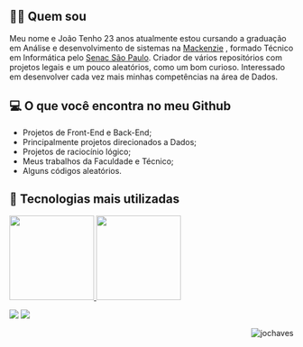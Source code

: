 
## 👋🏽 Quem sou 

Meu nome e João Tenho 23 anos atualmente estou cursando a graduação em Análise e desenvolvimento de sistemas na [Mackenzie](https://www.mackenzie.br/) , formado Técnico em Informática pelo [Senac São Paulo](https://www.sp.senac.br/). Criador de vários repositórios com projetos legais e um pouco aleatórios, como um bom curioso. Interessado em desenvolver cada vez mais minhas competências na área de Dados.

## 💻 O que você encontra no meu Github

- Projetos de Front-End e Back-End; <br>
- Principalmente projetos direcionados a Dados; <br>
- Projetos de raciocínio lógico; <br>
- Meus trabalhos da Faculdade e Técnico; <br>
- Alguns códigos aleatórios.

## 🚀 Tecnologias mais utilizadas
 <a href="https://github.com/Jochaves/">
  <img height="150em" src="https://github-readme-stats.vercel.app/api?username=Jochaves&show_icons=true&theme=gruvbox&include_all_commits=true&count_private=true"/>
  <img height="150em" src="https://github-readme-stats.vercel.app/api/top-langs/?username=Jochaves&layout=compact&langs_count=7&theme=gruvbox"/>
</div>

 
   <a href="https://www.linkedin.com/in/joao-ch4ves/" target="_blank"><img src="https://img.shields.io/badge/-LinkedIn-%230077B5?style=for-the-badge&logo=linkedin&logoColor=white" target="_blank"></a> 
  <a href = "mailto:joaogbsantana@gmail.com"><img src="https://img.shields.io/badge/Gmail-D14836?style=for-the-badge&logo=gmail&logoColor=white" target="_blank"></a>
 
</div>



<p align="right"> <img src="https://komarev.com/ghpvc/?username=jochaves&label=Profile%20views&color=0e75b6&style=flat" alt="jochaves" /> </p>






